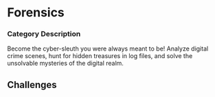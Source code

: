 # Forensics

### Category Description

Become the cyber-sleuth you were always meant to be! Analyze digital crime scenes, hunt for hidden treasures in log files, and solve the unsolvable mysteries of the digital realm.

## Challenges

